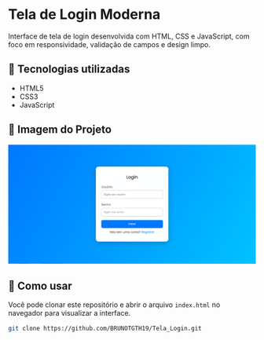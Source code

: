 # Tela de Login Moderna

Interface de tela de login desenvolvida com HTML, CSS e JavaScript, com foco em responsividade, validação de campos e design limpo.

## 🔧 Tecnologias utilizadas
- HTML5
- CSS3
- JavaScript

## 📸 Imagem do Projeto
![Tela de Login](Tela%20Login.PNG)

## 🚀 Como usar
Você pode clonar este repositório e abrir o arquivo `index.html` no navegador para visualizar a interface.

```bash
git clone https://github.com/BRUNOTGTH19/Tela_Login.git
